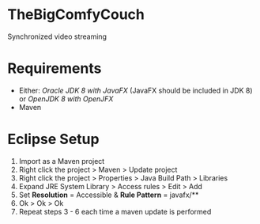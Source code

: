 # TheBigComfyCouch
Synchronized video streaming

# Requirements
* Either: _Oracle JDK 8 with JavaFX_ (JavaFX should be included in JDK 8) or _OpenJDK 8 with OpenJFX_
* Maven

# Eclipse Setup
1. Import as a Maven project
2. Right click the project > Maven > Update project
3. Right click the project > Properties > Java Build Path > Libraries
4. Expand JRE System Library > Access rules > Edit > Add
5. Set __Resolution__ = Accessible & __Rule Pattern__ = javafx/**
6. Ok > Ok > Ok
7. Repeat steps 3 - 6 each time a maven update is performed
